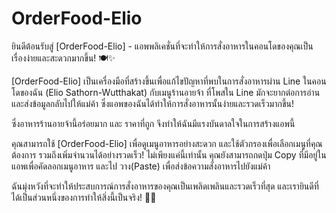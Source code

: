 # OrderFood-Elio
ยินดีต้อนรับสู่ [OrderFood-Elio] - แอพพลิเคชั่นที่จะทำให้การสั่งอาหารในคอนโดของคุณเป็นเรื่องง่ายและสะดวกมากขึ้น! 🍽️✨

[OrderFood-Elio] เป็นเครื่องมือที่สร้างขึ้นเพื่อแก้ไขปัญหาที่พบในการสั่งอาหารผ่าน Line ในคอนโดของฉัน (Elio Sathorn-Wutthakat) 
กับเมนูร้านอายจ้า ที่โพสใน Line มักจะยากต่อการอ่านและส่งข้อมูลกลับไปให้แม่ค้า ซึ่งแอพของฉันได้ทำให้การสั่งอาหารนั้นง่ายและรวดเร็วมากขึ้น!

ซึ่งอาหารร้านอายจ้านี้อร่อยมาก และ ราคาที่ถูก จึงทำให้ฉันมีแรงบันดาลใจในการสร้างแอพนี้ 

คุณสามารถใช้ [OrderFood-Elio] เพื่อดูเมนูอาหารอย่างสะดวก และใช้ตัวกรองเพื่อเลือกเมนูที่คุณต้องการ รวมถึงเพิ่มจำนวนได้อย่างรวดเร็ว! ไม่เพียงแค่นี้เท่านั้น คุณยังสามารถกดปุ่ม Copy ที่มีอยู่ในแอพเพื่อคัดลอกเมนูอาหาร และไป วาง(Paste) เพื่อส่งข้อความสั่งอาหารไปยังแม่ค้า

ฉันมุ่งหวังที่จะทำให้ประสบการณ์การสั่งอาหารของคุณเป็นเพลิดเพลินและรวดเร็วที่สุด และเรายินดีที่ได้เป็นส่วนหนึ่งของการทำให้สิ่งนี้เป็นจริง! 🚀🍲
